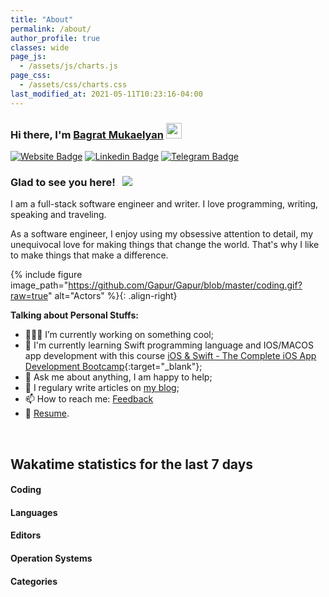 ```yaml
---
title: "About"
permalink: /about/ 
author_profile: true 
classes: wide 
page_js:
  - /assets/js/charts.js
page_css:
  - /assets/css/charts.css
last_modified_at: 2021-05-11T10:23:16-04:00
---
```


### Hi there, I'm <a href="https://mbagrat.com" target="_blank">Bagrat Mukaelyan</a> <img src="https://media.giphy.com/media/hvRJCLFzcasrR4ia7z/giphy.gif" width="25px">

[![Website Badge](https://img.shields.io/badge/Website-3b5998?style=flat-square&logo=google-chrome&logoColor=white)](https://mbagrat.com)
[![Linkedin Badge](https://img.shields.io/badge/-LinkedIn-0e76a8?style=flat-square&logo=Linkedin&logoColor=white)](https://linkedin.com/in/bagratmukaelyan)
[![Telegram Badge](https://img.shields.io/badge/-Telegram-0088cc?style=flat-square&logo=Telegram&logoColor=white)](https://t.me/mbagrat)

### Glad to see you here! &nbsp; ![](https://visitor-badge.glitch.me/badge?page_id=mbagrat)

I am a full-stack software engineer and writer. I love programming, writing, speaking and traveling.

As a software engineer, I enjoy using my obsessive attention to detail, my unequivocal love for making things that change the world. That's why I like to make things that make a difference.

{% include figure image_path="https://github.com/Gapur/Gapur/blob/master/coding.gif?raw=true" alt="Actors" %}{: .align-right}

**Talking about Personal Stuffs:**

- 👨🏻‍💻 I’m currently working on something cool;
- 🚀 I'm currently learning Swift programming language and IOS/MACOS app development with this course [iOS & Swift - The Complete iOS App Development Bootcamp](https://www.udemy.com/course/ios-13-app-development-bootcamp/){:target="_blank"};
- 💬 Ask me about anything, I am happy to help;
- 📝 I regulary write articles on [my blog](https://mbagrat.com);
- 📫 How to reach me: [Feedback](mailto:bagrat.mukaelyan@gmail.com?subject=Feedback)
- 📝 [Resume](https://mbagrat.com/resume).

<br>
<h2>Wakatime statistics for the last 7 days</h2>

<div class="container">
  <h4>Coding</h4>
  <div class="item-bar">
    <canvas id="codingActivitiesBar" class="item"></canvas>
  </div>
  <h4>Languages</h4>
  <div class="item-donate">
    <canvas id="languageActivitiesChart" class="donate-item"></canvas>
  </div>
  <h4>Editors</h4>
  <div class="item-donate">
    <canvas id="editorActivitiesChart" class="donate-item"></canvas>
  </div>
  <h4>Operation Systems</h4>
  <div class="item-donate">
    <canvas id="operationSystemsChart" class="donate-item"></canvas>
  </div>
  <h4>Categories</h4>
  <div class="item-donate">
    <canvas id="categoriesChart" class="donate-item"></canvas>
  </div>
</div>
